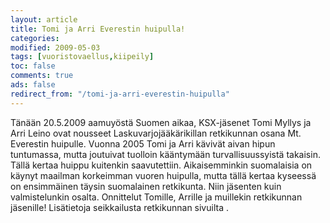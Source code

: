```yaml
--- 
layout: article 
title: Tomi ja Arri Everestin huipulla! 
categories: 
modified: 2009-05-03 
tags: [vuoristovaellus,kiipeily]
toc: false 
comments: true 
ads: false 
redirect_from: "/tomi-ja-arri-everestin-huipulla" 
--- 
```


Tänään 20.5.2009 aamuyöstä Suomen aikaa, KSX-jäsenet Tomi Myllys ja Arri
Leino ovat nousseet Laskuvarjojääkärikillan retkikunnan osana Mt.
Everestin huipulle. Vuonna 2005 Tomi ja Arri kävivät aivan hipun
tuntumassa, mutta joutuivat tuolloin kääntymään turvallisuussyistä
takaisin. Tällä kertaa huippu kuitenkin saavutettiin. Aikaisemminkin
suomalaisia on käynyt maailman korkeimman vuoren huipulla, mutta tällä
kertaa kyseessä on ensimmäinen täysin suomalainen retkikunta. Niin
jäsenten kuin valmistelunkin osalta. Onnittelut Tomille, Arrille ja
muillekin retkikunnan jäsenille! Lisätietoja seikkailusta retkikunnan
sivuilta .

